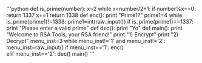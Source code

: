 '''python
def is_prime(number):
    x=2
    while x<number/2+1:
        if number%x==0:
            return 1337
        x+=1
    return 1338
def enc():
    print "Prime1?"
    prime1=4
    while is_prime(prime1)!=1338:
        prime1=int(raw_input())
        if is_prime(prime1)==1337:
            print "Please enter a valid prime"
def dec():
    print "Yo"
def main():
    print "Welcome to RSA Tools, your RSA friend!"
    print "1) Encrypt"
    print "2) Decrypt"
    menu_inst=3
    while menu_inst!='1' and menu_inst!='2':
        menu_inst=raw_input()
        if menu_inst=='1':
          enc()  
        elif menu_inst=='2':
            dec()
main()
'''
